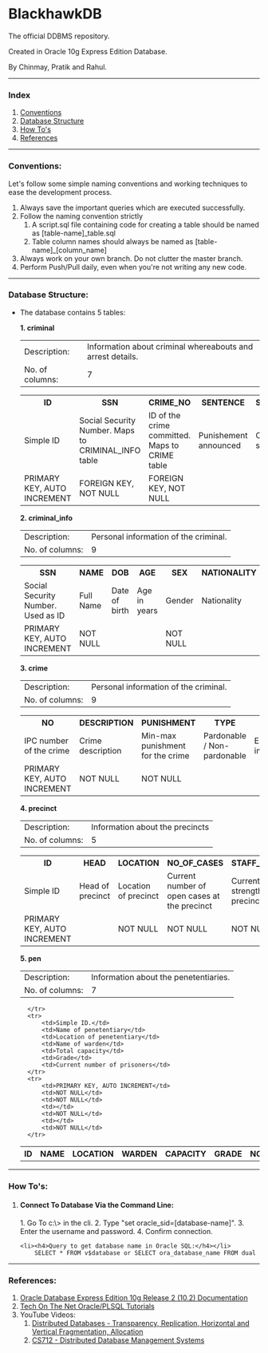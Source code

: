 # BlackhawkDB
The official DDBMS repository.

Created in Oracle 10g Express Edition Database.

By Chinmay, Pratik and Rahul.

------------------------------

<h3>Index</h3>

<ol>
	<li><a href="#conventions">Conventions</a></li>
	<li><a href="#structure">Database Structure</a></li>
	<li><a href="#howto">How To's</a></li>
	<li><a href="#ref">References</a></li>
</ol>

------------------------------

<div id="conventions"></div>
<h3>Conventions:</h3>

Let's follow some simple naming conventions and working techniques to ease the development process.
<ol>
<li>Always save the important queries which are executed successfully.</li>

<li>Follow the naming convention strictly 
	<ol>
		<li>A script.sql file containing code for creating a table should be named as [table-name]_table.sql</li>
  		<li>Table column names should always be named as [table-name]_[column_name]</li>
	</ol>
</li>

<li>Always work on your own branch. Do not clutter the master branch.</li>

<li>Perform Push/Pull daily, even when you're not writing any new code.</li>
</ol>

------------------------------

<div id="structure"></div>
<h3>Database Structure:</h3>

- The database contains 5 tables:

	<b>1. criminal</b><br>
	
	<table>
		<tr>
			<TD>Description:</TD>
			<td>Information about criminal whereabouts and arrest details.</td>
		</tr>
		<tr>
			<td>No. of columns:</td>
			<td>7</td>
		</tr>
	</table>

	<table>
	  	<tr>
		    <th>ID</th>
		    <th>SSN</th> 
		    <th>CRIME_NO</th>
		    <th>SENTENCE</th>
		    <th>STATUS</th>
		    <th>ARRESTED_AT</th>
		    <th>PEN_ID</th>
	  	</tr>
	  	<tr>
	    	<td>Simple ID</td>
	    	<td>Social Security Number. Maps to CRIMINAL_INFO table</td>
	    	<td>ID of the crime committed. Maps to CRIME table</td>
	    	<td>Punishement announced</td>
	    	<td>Current status</td>
	    	<td>ID of precinct arrested at. Maps to PRECINCT table</td>
	    	<td>ID of the penetentiary currently detained at. Maps to PEN table</td>
	 	</tr>
	 	<tr>
	 		<td>PRIMARY KEY, AUTO INCREMENT</td>
	 		<td>FOREIGN KEY, NOT NULL</td>
	 		<td>FOREIGN KEY, NOT NULL</td>
	 		<td></td>
	 		<td></td>
	 		<td>FOREIGN KEY</td>
	 		<td>FOREIGN KEY</td>
	 	</tr>
	</table>
	 			

	<b>2. criminal_info</b><br>

	<table>
		<tr>
			<TD>Description:</TD>
			<td>Personal information of the criminal.</td>
		</tr>
		<tr>
			<td>No. of columns:</td>
			<td>9</td>
		</tr>
	</table>

	<table>
	  	<tr>
		    <th>SSN</th>
		    <th>NAME</th> 
		    <th>DOB</th>
		    <th>AGE</th>
		    <th>SEX</th>
		    <th>NATIONALITY</th>
		    <th>CURRENT_ADDRESS</th>
		    <th>CONTACT_NO</th>
		    <th>REMARKS</th>
	  	</tr>
	  	<tr>
	    	<td>Social Security Number. Used as ID</td>
	    	<td>Full Name</td>
	    	<td>Date of birth</td>
	    	<td>Age in years</td>
	    	<td>Gender</td>
	    	<td>Nationality</td>
	    	<td>Cuurent address</td>
	    	<td>Contact Number(s)</td>
	    	<td>Remarks</td>
	 	</tr>
	 	<tr>
	 		<td>PRIMARY KEY, AUTO INCREMENT</td>
	 		<td>NOT NULL</td>
	 		<td></td>
	 		<td></td>
	 		<td>NOT NULL</td>
	 		<td></td>
	 		<td></td>
	 		<td></td>
	 		<td></td>
	 	</tr>
	</table>


	<b>3. crime</b>

	<table>
		<tr>
			<TD>Description:</TD>
			<td>Personal information of the criminal.</td>
		</tr>
		<tr>
			<td>No. of columns:</td>
			<td>9</td>
		</tr>
	</table>

	<table>
	  	<tr>
		    <th>NO</th>
		    <th>DESCRIPTION</th> 
		    <th>PUNISHMENT</th>
		    <th>TYPE</th>
		    <th>EXTRA</th>
	  	</tr>
	  	<tr>
	    	<td>IPC number of the crime</td>
	    	<td>Crime description</td>
	    	<td>Min-max punishment for the crime</td>
	    	<td>Pardonable / Non-pardonable</td>
	    	<td>Extra information</td>
	 	</tr>
	 	<tr>
	 		<td>PRIMARY KEY, AUTO INCREMENT</td>
	 		<td>NOT NULL</td>
	 		<td>NOT NULL</td>
	 		<td></td>
	 		<td></td>	 		
	 	</tr>
	</table>

	<b>4. precinct</b>

	<table>
		<tr>
			<TD>Description:</TD>
			<td>Information about the precincts</td>
		</tr>
		<tr>
			<td>No. of columns:</td>
			<td>5</td>
		</tr>
	</table>

	<table>
	  	<tr>
		    <th>ID</th>
		    <th>HEAD</th> 
		    <th>LOCATION</th>
		    <th>NO_OF_CASES</th>
		    <th>STAFF_STRENGTH</th>
	  	</tr>
	  	<tr>
	    	<td>Simple ID</td>
	    	<td>Head of precinct</td>
	    	<td>Location of precinct</td>
	    	<td>Current number of open cases at the precinct</td>
	    	<td>Current staff strength at the precinct</td>
	 	</tr>
	 	<tr>
	 		<td>PRIMARY KEY, AUTO INCREMENT</td>
	 		<td></td>
	 		<td>NOT NULL</td>
	 		<td>NOT NULL</td>
	 		<td>NOT NULL</td>
	 	</tr>
	</table>

	<b>5. pen</b>

	<table>
		<tr>
			<TD>Description:</TD>
			<td>Information about the penetentiaries.</td>
		</tr>
		<tr>
			<td>No. of columns:</td>
			<td>7</td>
		</tr>
	</table>

	<table>
	  	<tr>
		    <th>ID</th>
		    <th>NAME</th> 
		    <th>LOCATION</th>
		    <th>WARDEN</th>
		    <th>CAPACITY</th>
		    <th>GRADE</th>
		    <th>NO_OF_PRISONERS</th>
		    
	  	</tr>
	  	<tr>
	    	<td>Simple ID.</td>
	    	<td>Name of penetentiary</td>
	    	<td>Location of penetentiary</td>
	    	<td>Name of warden</td>
	    	<td>Total capacity</td>
	    	<td>Grade</td>
	    	<td>Current number of prisoners</td>
	 	</tr>
	 	<tr>
	 		<td>PRIMARY KEY, AUTO INCREMENT</td>
	 		<td>NOT NULL</td>
	 		<td>NOT NULL</td>
	 		<td></td>
	 		<td>NOT NULL</td>
	 		<td></td>
	 		<td>NOT NULL</td>
	 	</tr>
	</table>
		

------------------------------

<div id="howto"></div>
<h3>How To's:</h3>
<ol>
	<li><h4>Connect To Database Via the Command Line:</h4></li>
		1.	Go To c:\> in the cli.
		2.	Type "set oracle_sid=[database-name]".
		3.	Enter the username and password.
		4.	Confirm connection.

	<li><h4>Query to get database name in Oracle SQL:</h4></li>
		SELECT * FROM v$database or SELECT ora_database_name FROM dual
</ol>

------------------------------

<div id="ref"></div>
<h3>References:</h3>
<ol>
	<li><a target="_blank" href=" Oracle Database Express Edition 10g Release 2 (10.2)">Oracle Database Express Edition 10g Release 2 (10.2) Documentation</a></li>
	<li><a target="_blank" href="http://www.techonthenet.com/oracle/index.php">Tech On The Net Oracle/PLSQL Tutorials</a></li>
	<li>
		YouTube Videos:
		<ol>
			<li><a target="_blank" href="https://www.youtube.com/watch?v=e_pGyzJrmqU">Distributed Databases - Transparency, Replication, Horizontal and Vertical Fragmentation, Allocation</a></li>
			<li><a target="_blank" href="https://www.youtube.com/watch?v=V7m2AKdASy8&list=PL723DDDD9219A5AF5">CS712 - Distributed Database Management Systems</a></li>
		</ol>
	</li>
</ol>
